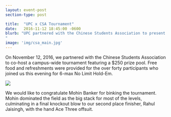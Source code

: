 ```yaml
---
layout: event-post
section-type: post

title:  "UPC x CSA Tournament"
date:   2016-11-12 18:45:00 -0600
blurb: "UPC partnered with the Chinese Students Association to present our biggest campus-wide tournament so far featuring a $250 prize pool. 
"
image: 'img/csa_main.jpg'
---
```

On November 12, 2016, we partnered with the Chinese Students Association to co-host a campus-wide tournament featuring a $250 prize pool. Free food and refreshments were provided for the over forty participants who joined us this evening for 6-max No Limit Hold-Em. 

<div><img src='{{site.baseurl}}/img/csa.jpg'/></div>

We would like to congratulate Mohin Banker for binking the tournament. Mohin dominated the field as the big stack for most of the levels, culminating in a final knockout blow to our second place finisher, Rahul Jaisingh, with the hand Ace Three offsuit.  
